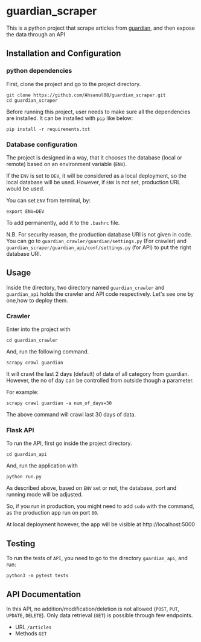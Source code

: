 # guardian_scraper
This is a python project that scrape articles from [guardian](https://www.theguardian.com/au), and then expose the data through an API

## Installation and Configuration


### python dependencies

First, clone the project and go to the project directory. 

```
git clone https://github.com/Ahsanul08/guardian_scraper.git
cd guardian_scraper
```

Before running this project, user needs to make sure all the dependencies are installed. It can be installed with `pip` like below:

```
pip install -r requirements.txt
```

### Database configuration

The project is designed in a way, that it chooses the database (local or remote) based on an environment variable (`ENV`).

If the `ENV` is set to `DEV`, it will be considered as a local deployment, so the local database will be used. However, if `ENV` is not set, production URL would be used. 

You can set `ENV` from terminal, by:

```
export ENV=DEV
```

To add permanently, add it to the `.bashrc` file.

N.B. For security reason, the production database URI is not given in code. You can go to `guardian_crawler/guardian/settings.py` (For crawler) and `guardian_scraper/guardian_api/conf/settings.py` (for API) to put the right database URI.

## Usage

Inside the directory, two directory named `guardian_crawler` and `guardian_api` holds the crawler and API code respectively. Let's see one by one,how to deploy them.

### Crawler

Enter into the project with

```
cd guardian_crawler
```

And, run the following command. 


```
scrapy crawl guardian
```

It will crawl the last 2 days (default) of data of all category from guardian. However, the no of day can be controlled from  outside though a parameter. 


For example:

```
scrapy crawl guardian -a num_of_days=30
```

The above command will crawl last 30 days of data. 


### Flask API

To run the API, first go inside the project directory.

```
cd guardian_api
```

And, run the application with 

```
python run.py
```

As described above, based on `ENV` set or not, the database, port and running mode will be adjusted. 

So, if you run in production, you might need to add `sudo` with the command, as the production app run on port `80`.

At local deployment however, the app will be visible at http://localhost:5000


## Testing

To run the tests of `API`, you need to go to the directory `guardian_api`, and run:

```
python3 -m pytest tests
```

## API Documentation

In this API, no addition/modification/deletion is not allowed (`POST`, `PUT`, `UPDATE`, `DELETE`). Only data retrieval (`GET`) is possible through few endpoints. 

- URL
`/articles`
- Methods
`GET`
